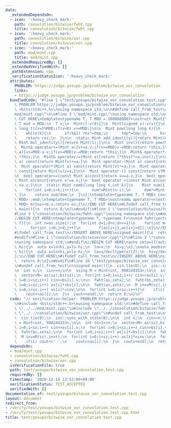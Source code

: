 ```yaml
---
data:
  _extendedDependsOn:
  - icon: ':heavy_check_mark:'
    path: convolution/bitwise/fwht.cpp
    title: convolution/bitwise/fwht.cpp
  - icon: ':heavy_check_mark:'
    path: convolution/bitwise/xor.cpp
    title: convolution/bitwise/xor.cpp
  - icon: ':heavy_check_mark:'
    path: mod/mint.cpp
    title: mod/mint.cpp
  _extendedRequiredBy: []
  _extendedVerifiedWith: []
  _pathExtension: cpp
  _verificationStatusIcon: ':heavy_check_mark:'
  attributes:
    PROBLEM: https://judge.yosupo.jp/problem/bitwise_xor_convolution
    links:
    - https://judge.yosupo.jp/problem/bitwise_xor_convolution
  bundledCode: "#line 1 \"test/yosupo/bitwise_xor_convolution.test.cpp\"\n// verification-helper:\
    \ PROBLEM https://judge.yosupo.jp/problem/bitwise_xor_convolution\n\n#include\
    \ <bits/stdc++.h>\nusing namespace std;\n\n#define call_from_test\n#line 1 \"\
    mod/mint.cpp\"\n\n#line 3 \"mod/mint.cpp\"\nusing namespace std;\n#endif\n\n//BEGIN\
    \ CUT HERE\ntemplate<typename T, T MOD = 1000000007>\nstruct Mint{\n  static constexpr\
    \ T mod = MOD;\n  T v;\n  Mint():v(0){}\n  Mint(signed v):v(v){}\n  Mint(long\
    \ long t){v=t%MOD;if(v<0) v+=MOD;}\n\n  Mint pow(long long k){\n    Mint res(1),tmp(v);\n\
    \    while(k){\n      if(k&1) res*=tmp;\n      tmp*=tmp;\n      k>>=1;\n    }\n\
    \    return res;\n  }\n\n  static Mint add_identity(){return Mint(0);}\n  static\
    \ Mint mul_identity(){return Mint(1);}\n\n  Mint inv(){return pow(MOD-2);}\n\n\
    \  Mint& operator+=(Mint a){v+=a.v;if(v>=MOD)v-=MOD;return *this;}\n  Mint& operator-=(Mint\
    \ a){v+=MOD-a.v;if(v>=MOD)v-=MOD;return *this;}\n  Mint& operator*=(Mint a){v=1LL*v*a.v%MOD;return\
    \ *this;}\n  Mint& operator/=(Mint a){return (*this)*=a.inv();}\n\n  Mint operator+(Mint\
    \ a) const{return Mint(v)+=a;}\n  Mint operator-(Mint a) const{return Mint(v)-=a;}\n\
    \  Mint operator*(Mint a) const{return Mint(v)*=a;}\n  Mint operator/(Mint a)\
    \ const{return Mint(v)/=a;}\n\n  Mint operator-() const{return v?Mint(MOD-v):Mint(v);}\n\
    \n  bool operator==(const Mint a)const{return v==a.v;}\n  bool operator!=(const\
    \ Mint a)const{return v!=a.v;}\n  bool operator <(const Mint a)const{return v\
    \ <a.v;}\n\n  static Mint comb(long long n,int k){\n    Mint num(1),dom(1);\n\
    \    for(int i=0;i<k;i++){\n      num*=Mint(n-i);\n      dom*=Mint(i+1);\n   \
    \ }\n    return num/dom;\n  }\n};\ntemplate<typename T, T MOD> constexpr T Mint<T,\
    \ MOD>::mod;\ntemplate<typename T, T MOD>\nostream& operator<<(ostream &os,Mint<T,\
    \ MOD> m){os<<m.v;return os;}\n//END CUT HERE\n#ifndef call_from_test\nsigned\
    \ main(){\n  return 0;\n}\n#endif\n#line 1 \"convolution/bitwise/fwht.cpp\"\n\n\
    #line 3 \"convolution/bitwise/fwht.cpp\"\nusing namespace std;\n#endif\n// https://kazuma8128.hatenablog.com/entry/2018/05/31/144519\n\
    //BEGIN CUT HERE\ntemplate<typename T, typename F>\nvoid fwht(vector<T> &as,F\
    \ f){\n  int n=as.size();\n  for(int d=1;d<n;d<<=1)\n    for(int m=d<<1,i=0;i<n;i+=m)\n\
    \      for(int j=0;j<d;j++)\n        f(as[i+j],as[i+j+d]);\n}\n//END CUT HERE\n\
    #ifndef call_from_test\n//INSERT ABOVE HERE\nsigned main(){\n  return 0;\n}\n\
    #endif\n#line 1 \"convolution/bitwise/xor.cpp\"\n\n#line 3 \"convolution/bitwise/xor.cpp\"\
    \nusing namespace std;\n#endif\n//BEGIN CUT HERE\nauto zeta=[](auto& lo,auto&\
    \ hi){\n  auto x=lo+hi,y=lo-hi;\n  lo=x;\n  hi=y;\n};\nauto moebius=[](auto& lo,auto&\
    \ hi){\n  auto x=lo+hi,y=lo-hi;\n  lo=x/decltype(x)(2);\n  hi=y/decltype(y)(2);\n\
    };\n//END CUT HERE\n#ifndef call_from_test\n//INSERT ABOVE HERE\nsigned main(){\n\
    \  return 0;\n}\n#endif\n#line 10 \"test/yosupo/bitwise_xor_convolution.test.cpp\"\
    \n#undef call_from_test\n\nsigned main(){\n  cin.tie(0);\n  ios::sync_with_stdio(0);\n\
    \n  int n;\n  cin>>n;\n\n  using M = Mint<int, 998244353>;\n\n  int sz=1<<n;\n\
    \  vector<M> as(sz),bs(sz);\n  for(int i=0;i<sz;i++) cin>>as[i].v;\n  for(int\
    \ i=0;i<sz;i++) cin>>bs[i].v;\n\n  fwht(as,zeta);\n  fwht(bs,zeta);\n\n  for(int\
    \ i=0;i<sz;i++) as[i]*=bs[i];\n\n  fwht(as,zeta);\n  M inv=M(sz).inv();\n  for(int\
    \ i=0;i<sz;i++) as[i]*=inv;\n\n  for(int i=0;i<sz;i++){\n    if(i) cout<<' ';\n\
    \    cout<<as[i];\n  }\n  cout<<endl;\n  return 0;\n}\n"
  code: "// verification-helper: PROBLEM https://judge.yosupo.jp/problem/bitwise_xor_convolution\n\
    \n#include <bits/stdc++.h>\nusing namespace std;\n\n#define call_from_test\n#include\
    \ \"../../mod/mint.cpp\"\n#include \"../../convolution/bitwise/fwht.cpp\"\n#include\
    \ \"../../convolution/bitwise/xor.cpp\"\n#undef call_from_test\n\nsigned main(){\n\
    \  cin.tie(0);\n  ios::sync_with_stdio(0);\n\n  int n;\n  cin>>n;\n\n  using M\
    \ = Mint<int, 998244353>;\n\n  int sz=1<<n;\n  vector<M> as(sz),bs(sz);\n  for(int\
    \ i=0;i<sz;i++) cin>>as[i].v;\n  for(int i=0;i<sz;i++) cin>>bs[i].v;\n\n  fwht(as,zeta);\n\
    \  fwht(bs,zeta);\n\n  for(int i=0;i<sz;i++) as[i]*=bs[i];\n\n  fwht(as,zeta);\n\
    \  M inv=M(sz).inv();\n  for(int i=0;i<sz;i++) as[i]*=inv;\n\n  for(int i=0;i<sz;i++){\n\
    \    if(i) cout<<' ';\n    cout<<as[i];\n  }\n  cout<<endl;\n  return 0;\n}\n"
  dependsOn:
  - mod/mint.cpp
  - convolution/bitwise/fwht.cpp
  - convolution/bitwise/xor.cpp
  isVerificationFile: true
  path: test/yosupo/bitwise_xor_convolution.test.cpp
  requiredBy: []
  timestamp: '2020-12-16 12:53:06+09:00'
  verificationStatus: TEST_ACCEPTED
  verifiedWith: []
documentation_of: test/yosupo/bitwise_xor_convolution.test.cpp
layout: document
redirect_from:
- /verify/test/yosupo/bitwise_xor_convolution.test.cpp
- /verify/test/yosupo/bitwise_xor_convolution.test.cpp.html
title: test/yosupo/bitwise_xor_convolution.test.cpp
---
```

